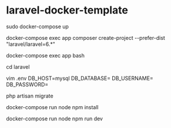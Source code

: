 # laravel-docker-template

sudo docker-compose up

docker-compose exec app composer create-project --prefer-dist "laravel/laravel=6.*"

docker-compose exec app bash

cd laravel

vim .env
 DB_HOST=mysql
 DB_DATABASE=
 DB_USERNAME=
 DB_PASSWORD=
 
php artisan migrate

docker-compose run node npm install

docker-compose run node npm run dev
